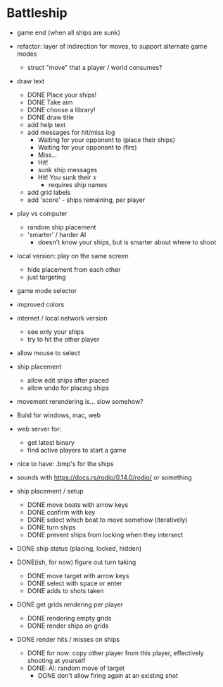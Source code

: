 # Battleship

- game end (when all ships are sunk)
- refactor: layer of indirection for moves, to support alternate game modes
    - struct "move" that a player / world consumes?
- draw text
    - DONE Place your ships!
    - DONE Take aim
    - DONE choose a library!
    - DONE draw title
    - add help text
    - add messages for hit/miss log
        - Waiting for your opponent to (place their ships)
        - Waiting for your opponent to (fire)
        - Miss...
        - Hit!
        - sunk ship messages
        - Hit! You sunk their x
            - requires ship names
    - add grid labels
    - add 'score' - ships remaining, per player

- play vs computer
  - random ship placement
  - 'smarter' / harder AI
      - doesn't know your ships, but is smarter about where to shoot
- local version: play on the same screen
    - hide placement from each other
    - just targeting
- game mode selector
- improved colors
- internet / local network version
    - see only your ships
    - try to hit the other player
- allow mouse to select
- ship placement
  - allow edit ships after placed
  - allow undo for placing ships
- movement rerendering is... slow somehow?
- Build for windows, mac, web
- web server for:
  - get latest binary
  - find active players to start a game
- nice to have: .bmp's for the ships
- sounds with https://docs.rs/rodio/0.14.0/rodio/ or something

- ship placement / setup
  - DONE move boats with arrow keys
  - DONE confirm with key
  - DONE select which boat to move somehow (iteratively)
  - DONE turn ships
  - DONE prevent ships from locking when they intersect
- DONE ship status (placing, locked, hidden)
- DONE(ish, for now) figure out turn taking
    - DONE move target with arrow keys
    - DONE select with space or enter
    - DONE adds to shots taken
- DONE get grids rendering per player
    - DONE rendering empty grids
    - DONE render ships on grids
- DONE render hits / misses on ships
    - DONE for now: copy other player from this player, effectively shooting at yourself
    - DONE: AI: random move of target
        - DONE don't allow firing again at an existing shot
